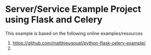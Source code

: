 # Server/Service Example Project using Flask and Celery

This example is based on the following online examples/resources
1. https://github.com/matthieugouel/python-flask-celery-example/
1.